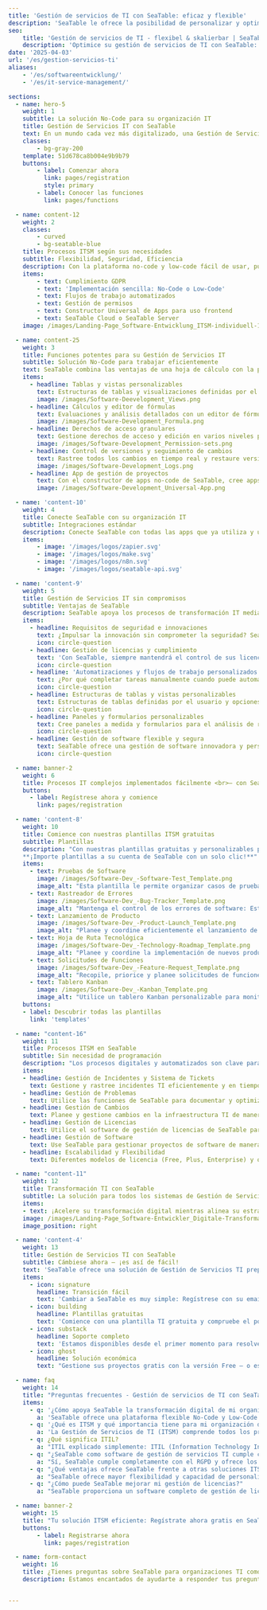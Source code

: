 ```yaml
---
title: 'Gestión de servicios de TI con SeaTable: eficaz y flexible'
description: 'SeaTable le ofrece la posibilidad de personalizar y optimizar la gestión de sus servicios informáticos. Utilice nuestra solución sin código.'
seo:
    title: 'Gestión de servicios de TI - flexibel & skalierbar | SeaTable'
    description: 'Optimice su gestión de servicios de TI con SeaTable: Plataforma sin código para flujos de trabajo flexibles, automatización y procesos ITSM conformes con la GDPR.'
date: '2025-04-03'
url: '/es/gestion-servicios-ti'
aliases:
    - '/es/softwareentwicklung/'
    - '/es/it-service-management/'

sections:
  - name: hero-5
    weight: 1
    subtitle: La solución No-Code para su organización IT
    title: Gestión de Servicios IT con SeaTable
    text: En un mundo cada vez más digitalizado, una Gestión de Servicios IT (ITSM) eficiente y flexible es esencial para satisfacer las complejas demandas de las organizaciones IT modernas. Con SeaTable, puede diseñar sus procesos ITSM de manera flexible y segura, sin comprometer el cumplimiento ni la innovación.
    classes:
        - bg-gray-200
    template: 51d678ca8b004e9b9b79
    buttons:
        - label: Comenzar ahora
          link: pages/registration
          style: primary
        - label: Conocer las funciones
          link: pages/functions

  - name: content-12
    weight: 2
    classes:
        - curved
        - bg-seatable-blue
    title: Procesos ITSM según sus necesidades
    subtitle: Flexibilidad, Seguridad, Eficiencia
    description: Con la plataforma no-code y low-code fácil de usar, puede mapear sus procesos de Gestión de Servicios IT de manera simple y eficiente. SeaTable ofrece flujos de trabajo personalizables que se integran flexiblemente en sus sistemas existentes, manteniéndolo ágil y bien preparado para desarrollos futuros.
    items:
        - text: Cumplimiento GDPR
        - text: 'Implementación sencilla: No-Code o Low-Code'
        - text: Flujos de trabajo automatizados
        - text: Gestión de permisos
        - text: Constructor Universal de Apps para uso frontend
        - text: SeaTable Cloud o SeaTable Server
    image: /images/Landing-Page_Software-Entwicklung_ITSM-individuell-1.png

  - name: content-25
    weight: 3
    title: Funciones potentes para su Gestión de Servicios IT
    subtitle: Solución No-Code para trabajar eficientemente
    text: SeaTable combina las ventajas de una hoja de cálculo con la potencia de una base de datos y un constructor de apps no-code. Esta combinación permite a los equipos IT gestionar flujos de trabajo y datos complejos de manera eficiente mientras implementan su estrategia IT de forma ágil, haciendo de SeaTable una solución indispensable.
    items:
      - headline: Tablas y vistas personalizables
        text: Estructuras de tablas y visualizaciones definidas por el usuario para una mejor organización de proyectos IT.
        image: /images/Software-Deevelopment_Views.png
      - headline: Cálculos y editor de fórmulas
        text: Evaluaciones y análisis detallados con un editor de fórmulas intuitivo y módulo de estadísticas.
        image: /images/Software-Development_Formula.png
      - headline: Derechos de acceso granulares
        text: Gestione derechos de acceso y edición en varios niveles para máxima seguridad y cumplimiento.
        image: /images/Software-Development_Permission-sets.png
      - headline: Control de versiones y seguimiento de cambios
        text: Rastree todos los cambios en tiempo real y restaure versiones anteriores.
        image: /images/Software-Development_Logs.png
      - headline: App de gestión de proyectos
        text: Con el constructor de apps no-code de SeaTable, cree apps basadas en web sin necesidad de conocimientos de programación. En dicha app de gestión de proyectos, puede controlar exactamente qué datos pueden ver los miembros de su equipo y cómo se visualizan.
        image: /images/Software-Development_Universal-App.png

  - name: 'content-10'
    weight: 4
    title: Conecte SeaTable con su organización IT
    subtitle: Integraciones estándar
    description: Conecte SeaTable con todas las apps que ya utiliza y utilícelo como centro neurálgico para toda su Gestión de Servicios IT.
    items:
        - image: '/images/logos/zapier.svg'
        - image: '/images/logos/make.svg'
        - image: '/images/logos/n8n.svg'
        - image: '/images/logos/seatable-api.svg'

  - name: 'content-9'
    weight: 5
    title: Gestión de Servicios IT sin compromisos
    subtitle: Ventajas de SeaTable
    description: SeaTable apoya los procesos de transformación IT mediante sus opciones de personalización flexibles y flujos de trabajo automatizados. Combinando una potente gestión de datos con un desarrollo de aplicaciones intuitivo, puede digitalizar y automatizar incluso procesos complejos de forma rápida y segura.
    items:
      - headline: Requisitos de seguridad e innovaciones
        text: ¿Impulsar la innovación sin comprometer la seguridad? SeaTable garantiza el cumplimiento de los más altos estándares de seguridad. Gracias a los derechos de acceso granulares y al procesamiento de datos conforme al GDPR, puede diseñar sus procesos IT de forma innovadora sin comprometer la seguridad de los datos.
        icon: circle-question
      - headline: Gestión de licencias y cumplimiento
        text: 'Con SeaTable, siempre mantendrá el control de sus licencias y podrá asegurarse de que su organización permanece siempre conforme. Los flujos de trabajo automatizados ayudan a supervisar y gestionar eficientemente los plazos de las licencias y las políticas de cumplimiento.'
        icon: circle-question
      - headline: 'Automatizaciones y flujos de trabajo personalizados'
        text: ¿Por qué completar tareas manualmente cuando puede automatizarlas? Cree automatizaciones personalizadas para reducir tareas rutinarias, minimizar errores y aumentar la eficiencia.
        icon: circle-question
      - headline: Estructuras de tablas y vistas personalizables
        text: Estructuras de tablas definidas por el usuario y opciones de visualización como tableros Kanban, calendarios y diagramas de Gantt permiten una mejor organización de los procesos de Gestión de Servicios IT.
        icon: circle-question
      - headline: Paneles y formularios personalizables
        text: Cree paneles a medida y formularios para el análisis de requisitos, desarrollo de productos e informes.
        icon: circle-question
      - headline: Gestión de software flexible y segura
        text: SeaTable ofrece una gestión de software innovadora y personalizable que ayuda a las organizaciones IT a optimizar y digitalizar sus procesos ITSM.
        icon: circle-question

  - name: banner-2
    weight: 6
    title: Procesos IT complejos implementados fácilmente <br>– con SeaTable
    buttons:
      - label: Regístrese ahora y comience
        link: pages/registration

  - name: 'content-8'
    weight: 10
    title: Comience con nuestras plantillas ITSM gratuitas
    subtitle: Plantillas
    description: "Con nuestras plantillas gratuitas y personalizables para la Gestión de Servicios TI, puede empezar inmediatamente. Todas las plantillas son ampliables, por lo que pueden adaptarse a los requisitos específicos de su organización de TI:<br><br>
    **¡Importe plantillas a su cuenta de SeaTable con un solo clic!**"
    items:
      - text: Pruebas de Software
        image: /images/Software-Dev_-Software-Test_Template.png
        image_alt: "Esta plantilla le permite organizar casos de prueba, crear planes de prueba y hacer seguimiento de resultados. Se puede ampliar fácilmente con tipos de prueba adicionales."
      - text: Rastreador de Errores
        image: /images/Software-Dev_-Bug-Tracker_Template.png
        image_alt: "Mantenga el control de los errores de software: Esta plantilla le permite reportar errores, priorizarlos y hacer seguimiento en tiempo real de su solución."
      - text: Lanzamiento de Producto
        image: /images/Software-Dev_-Product-Launch_Template.png
        image_alt: "Planee y coordine eficientemente el lanzamiento de nuevos productos. Esta plantilla le ayuda a gestionar tareas, responsabilidades y plazos."
      - text: Hoja de Ruta Tecnológica
        image: /images/Software-Dev_-Technology-Roadmap_Template.png
        image_alt: "Planee y coordine la implementación de nuevos productos. Esta plantilla le ayuda a gestionar tareas, responsabilidades y plazos."
      - text: Solicitudes de Funciones
        image: /images/Software-Dev_-Feature-Request_Template.png
        image_alt: "Recopile, priorice y planee solicitudes de funciones de sus stakeholders. Personalice la plantilla para añadir criterios adicionales."
      - text: Tablero Kanban
        image: /images/Software-Dev_-Kanban_Template.png
        image_alt: "Utilice un tablero Kanban personalizable para monitorear el progreso de proyectos TI y responsabilidades."
    buttons:
    - label: Descubrir todas las plantillas
      link: 'templates'

  - name: "content-16"
    weight: 11
    title: Procesos ITSM en SeaTable
    subtitle: Sin necesidad de programación
    description: "Los procesos digitales y automatizados son clave para el éxito de su TI. SeaTable ofrece todas las funciones para gestionar eficientemente procesos críticos de gestión de servicios."
    items:
    - headline: Gestión de Incidentes y Sistema de Tickets
      text: Gestione y rastree incidentes TI eficientemente y en tiempo real. Utilice flujos de trabajo personalizados para la gestión de fallos y solución rápida de problemas.
    - headline: Gestión de Problemas
      text: Utilice las funciones de SeaTable para documentar y optimizar soluciones, y crear una base de conocimiento.
    - headline: Gestión de Cambios
      text: Planee y gestione cambios en la infraestructura TI de manera estructurada y segura. Los flujos automatizados ayudan a controlar todo el proceso de cambio.
    - headline: Gestión de Licencias
      text: Utilice el software de gestión de licencias de SeaTable para administrarlas eficientemente y garantizar cumplimiento. Organice y supervise datos centralizados para optimizar costos.
    - headline: Gestión de Software
      text: Use SeaTable para gestionar proyectos de software de manera estructurada y transparente.
    - headline: Escalabilidad y Flexibilidad
      text: Diferentes modelos de licencia (Free, Plus, Enterprise) y opciones de despliegue se adaptan a sus necesidades. No requiere tarjeta de crédito para probar la plataforma.

  - name: "content-11"
    weight: 12
    title: Transformación TI con SeaTable
    subtitle: La solución para todos los sistemas de Gestión de Servicios TI
    items:
    - text: ¡Acelere su transformación digital mientras alinea su estrategia TI con los objetivos empresariales! Con SeaTable puede personalizar procesos digitales según sus requisitos específicos.
    image: /images/Landing-Page_Software-Entwickler_Digitale-Transformation-2.png
    image_position: right

  - name: 'content-4'
    weight: 13
    title: Gestión de Servicios TI con SeaTable
    subtitle: Cámbiese ahora – ¡es así de fácil!
    text: 'SeaTable ofrece una solución de Gestión de Servicios TI preparada para el futuro, que combina flexibilidad, seguridad y usabilidad. La plataforma permite implementar rápidamente procesos ITSM.'
    items:
      - icon: signature
        headline: Transición fácil
        text: 'Cambiar a SeaTable es muy simple: Regístrese con su email y comience inmediatamente – sin tarjeta de crédito ni costos ocultos.'
      - icon: building
        headline: Plantillas gratuitas
        text: 'Comience con una plantilla TI gratuita y compruebe el poder de SeaTable. Notará rápidamente cómo mejora su gestión de servicios TI.'
      - icon: substack
        headline: Soporte completo
        text: 'Estamos disponibles desde el primer momento para resolver dudas sobre nuestra herramienta. También ofrecemos paquetes de soporte personalizados.'
      - icon: ghost
        headline: Solución económica
        text: "Gestione sus proyectos gratis con la versión Free – o escale SeaTable según sus necesidades con versiones premium asequibles."

  - name: faq
    weight: 14
    title: "Preguntas frecuentes - Gestión de servicios de TI con SeaTable"
    items:
      - q: '¿Cómo apoya SeaTable la transformación digital de mi organización de TI?'
        a: 'SeaTable ofrece una plataforma flexible No-Code y Low-Code que facilita la adaptación y digitalización de procesos ITSM. Soporta procesos de transformación digital mediante personalización sencilla e integración con sistemas existentes.'
      - q: '¿Qué es ITSM y qué importancia tiene para mi organización de TI?'
        a: 'La Gestión de Servicios de TI (ITSM) comprende todos los procesos y actividades necesarios para proporcionar y administrar servicios tecnológicos a los clientes. Es crucial para la eficiencia y calidad de los servicios TI, permitiendo una gestión estructurada de la infraestructura tecnológica.'
      - q: ¿Qué significa ITIL?
        a: "ITIL explicado simplemente: ITIL (Information Technology Infrastructure Library) es un marco de trabajo para gestionar servicios TI de manera eficiente. Con SeaTable puedes integrar el marco ITIL en tus procesos de gestión de servicios ITSM y adaptarlo flexiblemente para cumplir requisitos específicos, optimizando procesos y mejorando la eficiencia de tus servicios TI."
      - q: "¿SeaTable como software de gestión de servicios TI cumple con el RGPD?"
        a: "Sí, SeaTable cumple completamente con el RGPD y ofrece los más altos estándares de seguridad para proteger datos sensibles en tu infraestructura TI. Nuestros servidores están ubicados exclusivamente en Alemania. La plataforma también incluye funciones de seguridad TI para monitorizar y gestionar permisos de acceso."
      - q: "¿Qué ventajas ofrece SeaTable frente a otras soluciones ITSM como Atlassian?"
        a: "SeaTable ofrece mayor flexibilidad y capacidad de personalización que suites ITSM tradicionales como Atlassian ITSM. Con una plataforma No-Code y Low-Code que no requiere conocimientos de programación, puedes diseñar y optimizar tus procesos TI de manera más eficiente."
      - q: "¿Cómo puede SeaTable mejorar mi gestión de licencias?"
        a: "SeaTable proporciona un software completo de gestión de licencias que simplifica la administración de licencias de software y garantiza el cumplimiento normativo de tu organización. Te ayuda a monitorizar requisitos de licencias y reducir costes. Da el siguiente paso para mejorar tu Gestión de Servicios TI y regístrate ahora gratis en SeaTable. Descubre el futuro de la gestión de servicios con SeaTable - flexible, seguro y totalmente compatible con RGPD."

  - name: banner-2
    weight: 15
    title: "Tu solución ITSM eficiente: Regístrate ahora gratis en SeaTable"
    buttons:
        - label: Registrarse ahora
          link: pages/registration

  - name: form-contact
    weight: 16
    title: ¿Tienes preguntas sobre SeaTable para organizaciones TI como herramienta de gestión de servicios?
    description: Estamos encantados de ayudarte a responder tus preguntas sobre SeaTable como herramienta de Gestión de Servicios TI.


---
```

